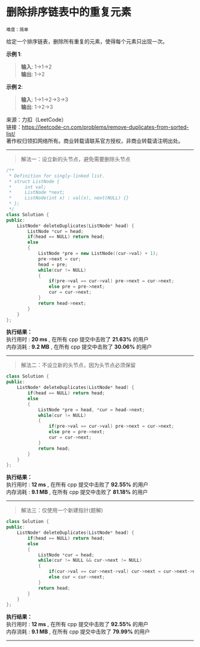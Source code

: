 # 删除排序链表中的重复元素 #  
`难度：简单` 

给定一个排序链表，删除所有重复的元素，使得每个元素只出现一次。  

**示例 1**:   
>**输入**: 1->1->2  
>**输出**: 1->2  

**示例 2**:   
>**输入**: 1->1->2->3->3  
>**输出**: 1->2->3  

来源：力扣（LeetCode）  
链接：https://leetcode-cn.com/problems/remove-duplicates-from-sorted-list/  
著作权归领扣网络所有。商业转载请联系官方授权，非商业转载请注明出处。  

---  
>解法一：设立新的头节点，避免需要删除头节点  

```C++
/**
 * Definition for singly-linked list.
 * struct ListNode {
 *     int val;
 *     ListNode *next;
 *     ListNode(int x) : val(x), next(NULL) {}
 * };
 */
class Solution {
public:
    ListNode* deleteDuplicates(ListNode* head) {
        ListNode *cur = head;
        if(head == NULL) return head;
        else
        {
            ListNode *pre = new ListNode((cur->val) + 1);
            pre->next = cur;
            head = pre;
            while(cur != NULL)
            {
                if(pre->val == cur->val) pre->next = cur->next;
                else pre = pre->next;
                cur = cur->next;
            }
            return head->next;
        }
    }
};
```  

**执行结果：**  
执行用时 : **20 ms** , 在所有 cpp 提交中击败了 **21.63%** 的用户  
内存消耗 : **9.2 MB** , 在所有 cpp 提交中击败了 **30.06%** 的用户  

---  
>解法二：不设立新的头节点，因为头节点必须保留  

```C++
class Solution {
public:
    ListNode* deleteDuplicates(ListNode* head) {
        if(head == NULL) return head;
        else
        {
            ListNode *pre = head, *cur = head->next;
            while(cur != NULL)
            {
                if(pre->val == cur->val) pre->next = cur->next;
                else pre = pre->next;
                cur = cur->next;
            }
            return head;
        }
    }
};
```  

**执行结果：**  
执行用时 : **12 ms** , 在所有 cpp 提交中击败了 **92.55%** 的用户  
内存消耗 : **9.1 MB** , 在所有 cpp 提交中击败了 **81.18%** 的用户  

---  
>解法三：仅使用一个新建指针(题解)  

```C++
class Solution {
public:
    ListNode* deleteDuplicates(ListNode* head) {
        if(head == NULL) return head;
        else
        {
            ListNode *cur = head;
            while(cur != NULL && cur->next != NULL)
            {
                if(cur->val == cur->next->val) cur->next = cur->next->next;
                else cur = cur->next;
            }
            return head;
        }
    }
};
```  

**执行结果：**  
执行用时 : **12 ms** , 在所有 cpp 提交中击败了 **92.55%** 的用户  
内存消耗 : **9.1 MB** , 在所有 cpp 提交中击败了 **79.99%** 的用户  

---  